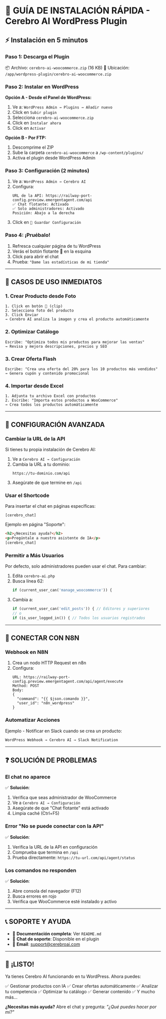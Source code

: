 # 🚀 GUÍA DE INSTALACIÓN RÁPIDA - Cerebro AI WordPress Plugin

## ⚡ Instalación en 5 minutos

### Paso 1: Descarga el Plugin
📦 Archivo: `cerebro-ai-woocommerce.zip` (16 KB)
📍 Ubicación: `/app/wordpress-plugin/cerebro-ai-woocommerce.zip`

### Paso 2: Instalar en WordPress

**Opción A - Desde el Panel de WordPress:**
1. Ve a: `WordPress Admin → Plugins → Añadir nuevo`
2. Click en `Subir plugin`
3. Selecciona `cerebro-ai-woocommerce.zip`
4. Click en `Instalar ahora`
5. Click en `Activar`

**Opción B - Por FTP:**
1. Descomprime el ZIP
2. Sube la carpeta `cerebro-ai-woocommerce` a `/wp-content/plugins/`
3. Activa el plugin desde WordPress Admin

### Paso 3: Configuración (2 minutos)

1. Ve a: `WordPress Admin → Cerebro AI`
2. Configura:
   ```
   URL de la API: https://railway-port-config.preview.emergentagent.com/api
   ✅ Chat flotante: Activado
   ✅ Solo administradores: Activado
   Posición: Abajo a la derecha
   ```
3. Click en `💾 Guardar Configuración`

### Paso 4: ¡Pruébalo!

1. Refresca cualquier página de tu WordPress
2. Verás el botón flotante 🧠 en la esquina
3. Click para abrir el chat
4. Prueba: `"Dame las estadísticas de mi tienda"`

---

## 🎯 CASOS DE USO INMEDIATOS

### 1. Crear Producto desde Foto
```
1. Click en botón 📎 (clip)
2. Selecciona foto del producto
3. Click Enviar
→ Cerebro AI analiza la imagen y crea el producto automáticamente
```

### 2. Optimizar Catálogo
```
Escribe: "Optimiza todos mis productos para mejorar las ventas"
→ Revisa y mejora descripciones, precios y SEO
```

### 3. Crear Oferta Flash
```
Escribe: "Crea una oferta del 20% para los 10 productos más vendidos"
→ Genera cupón y contenido promocional
```

### 4. Importar desde Excel
```
1. Adjunta tu archivo Excel con productos
2. Escribe: "Importa estos productos a WooCommerce"
→ Crea todos los productos automáticamente
```

---

## 🔧 CONFIGURACIÓN AVANZADA

### Cambiar la URL de la API

Si tienes tu propia instalación de Cerebro AI:

1. Ve a `Cerebro AI → Configuración`
2. Cambia la URL a tu dominio:
   ```
   https://tu-dominio.com/api
   ```
3. Asegúrate de que termine en `/api`

### Usar el Shortcode

Para insertar el chat en páginas específicas:

```
[cerebro_chat]
```

Ejemplo en página "Soporte":
```html
<h2>¿Necesitas ayuda?</h2>
<p>Pregúntale a nuestro asistente de IA</p>
[cerebro_chat]
```

### Permitir a Más Usuarios

Por defecto, solo administradores pueden usar el chat. Para cambiar:

1. Edita `cerebro-ai.php`
2. Busca línea 62:
   ```php
   if (current_user_can('manage_woocommerce')) {
   ```
3. Cambia a:
   ```php
   if (current_user_can('edit_posts')) { // Editores y superiores
   // o
   if (is_user_logged_in()) { // Todos los usuarios registrados
   ```

---

## 📱 CONECTAR CON N8N

### Webhook en N8N

1. Crea un nodo HTTP Request en n8n
2. Configura:
   ```
   URL: https://railway-port-config.preview.emergentagent.com/api/agent/execute
   Method: POST
   Body:
   {
     "command": "{{ $json.comando }}",
     "user_id": "n8n_wordpress"
   }
   ```

### Automatizar Acciones

Ejemplo - Notificar en Slack cuando se crea un producto:

```
WordPress Webhook → Cerebro AI → Slack Notification
```

---

## ❓ SOLUCIÓN DE PROBLEMAS

### El chat no aparece
✅ **Solución**:
1. Verifica que seas administrador de WooCommerce
2. Ve a `Cerebro AI → Configuración`
3. Asegúrate de que "Chat flotante" está activado
4. Limpia caché (Ctrl+F5)

### Error "No se puede conectar con la API"
✅ **Solución**:
1. Verifica la URL de la API en configuración
2. Comprueba que termina en `/api`
3. Prueba directamente: `https://tu-url.com/api/agent/status`

### Los comandos no responden
✅ **Solución**:
1. Abre consola del navegador (F12)
2. Busca errores en rojo
3. Verifica que WooCommerce esté instalado y activo

---

## 📞 SOPORTE Y AYUDA

- 📖 **Documentación completa**: Ver `README.md`
- 💬 **Chat de soporte**: Disponible en el plugin
- 📧 **Email**: support@cerebroai.com

---

## 🎉 ¡LISTO!

Ya tienes Cerebro AI funcionando en tu WordPress. Ahora puedes:

✅ Gestionar productos con IA
✅ Crear ofertas automáticamente
✅ Analizar tu competencia
✅ Optimizar tu catálogo
✅ Generar contenido
✅ Y mucho más...

**¿Necesitas más ayuda?** Abre el chat y pregunta: *"¿Qué puedes hacer por mí?"*
